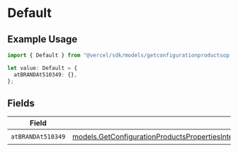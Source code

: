 # Default

## Example Usage

```typescript
import { Default } from "@vercel/sdk/models/getconfigurationproductsop.js";

let value: Default = {
  atBRANDAt510349: {},
};
```

## Fields

| Field                                                                                                                                                                                                                                                                      | Type                                                                                                                                                                                                                                                                       | Required                                                                                                                                                                                                                                                                   | Description                                                                                                                                                                                                                                                                |
| -------------------------------------------------------------------------------------------------------------------------------------------------------------------------------------------------------------------------------------------------------------------------- | -------------------------------------------------------------------------------------------------------------------------------------------------------------------------------------------------------------------------------------------------------------------------- | -------------------------------------------------------------------------------------------------------------------------------------------------------------------------------------------------------------------------------------------------------------------------- | -------------------------------------------------------------------------------------------------------------------------------------------------------------------------------------------------------------------------------------------------------------------------- |
| `atBRANDAt510349`                                                                                                                                                                                                                                                          | [models.GetConfigurationProductsPropertiesIntegrationsResponse200ApplicationJSONResponseBodyProductsMetadataSchemaAtBRANDAt510349](../models/getconfigurationproductspropertiesintegrationsresponse200applicationjsonresponsebodyproductsmetadataschemaatbrandat510349.md) | :heavy_check_mark:                                                                                                                                                                                                                                                         | N/A                                                                                                                                                                                                                                                                        |
